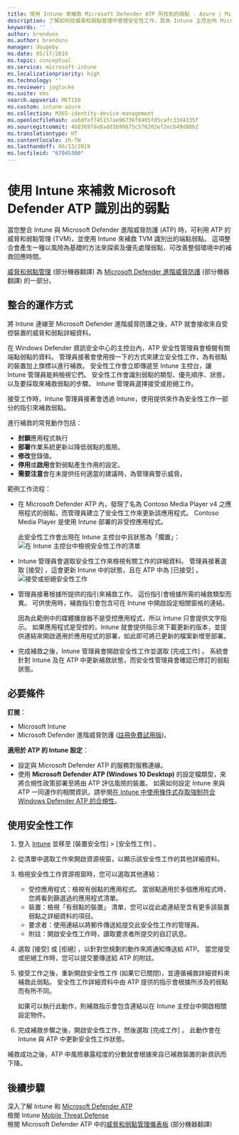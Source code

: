 ```yaml
---
title: 使用 Intune 來補救 Microsoft Defender ATP 所找到的弱點 - Azure | Microsoft Docs
description: 了解如何從威脅和弱點管理中管理安全性工作，其為 Intune 主控台內 Microsoft Defender 進階威脅防護 (ATP) 的一部分。
keywords: ''
author: brenduns
ms.author: brenduns
manager: dougeby
ms.date: 05/17/2019
ms.topic: conceptual
ms.service: microsoft-intune
ms.localizationpriority: high
ms.technology: ''
ms.reviewer: joglocke
ms.suite: ems
search.appverid: MET150
ms.custom: intune-azure
ms.collection: M365-identity-device-management
ms.openlocfilehash: aa6dfef745157ae96736f8405fd5cafc33d4335f
ms.sourcegitcommit: 4b83697de8add3b90675c576202ef2ecb49d80b2
ms.translationtype: HT
ms.contentlocale: zh-TW
ms.lasthandoff: 06/13/2019
ms.locfileid: "67045300"
---
```

# <a name="use-intune-to-remediate-vulnerabilities-identified-by-microsoft-defender-atp"></a>使用 Intune 來補救 Microsoft Defender ATP 識別出的弱點  

當您整合 Intune 與 Microsoft Defender 進階威脅防護 (ATP) 時，可利用 ATP 的威脅和弱點管理 (TVM)，並使用 Intune 來補救 TVM 識別出的端點弱點。 這項整合會產生一種以風險為基礎的方法來探索及優先處理弱點，可改善整個環境中的補救回應時間。  

[威脅和弱點管理](https://docs.microsoft.com/windows/security/threat-protection/windows-defender-atp/next-gen-threat-and-vuln-mgt) \(部分機器翻譯\) 為 [Microsoft Defender 進階威脅防護](https://docs.microsoft.com/windows/security/threat-protection/windows-defender-atp/windows-defender-advanced-threat-protection) \(部分機器翻譯\) 的一部分。  

## <a name="how-integration-works"></a>整合的運作方式  

將 Intune 連線至 Microsoft Defender 進階威脅防護之後，ATP 就會接收來自受控裝置的威脅和弱點詳細資料。  

在 Windows Defender 資訊安全中心的主控台內，ATP 安全性管理員會檢閱有關端點弱點的資料。 管理員接著會使用按一下的方式來建立安全性工作，為有弱點的裝置加上旗標以進行補救。 安全性工作會立即傳遞至 Intune 主控台，讓 Intune 管理員能夠檢視它們。 安全性工作會識別弱點的類型、優先順序、狀態，以及要採取來補救弱點的步驟。 Intune 管理員選擇接受或拒絕工作。  

接受工作時，Intune 管理員接著會透過 Intune，使用提供來作為安全性工作一部分的指引來補救弱點。  

進行補救的常見動作包括：  
- **封鎖**應用程式執行  
- **部署**作業系統更新以降低弱點的風險。  
- **修改**登錄值。  
- **停用**或**啟用**會對弱點產生作用的設定。  
- **需要注意**會在未提供任何適當的建議時，為管理員警示威脅。  

範例工作流程：  
- 在 Microsoft Defender ATP 內，發現了名為 Contoso Media Player v4 之應用程式的弱點，而管理員建立了安全性工作來更新該應用程式。 Contoso Media Player 是使用 Intune 部署的非受控應用程式。  

  此安全性工作會出現在 Intune 主控台中且狀態為「擱置」：  
  ![在 Intune 主控台中檢視安全性工作的清單](./media/atp-manage-vulnerabilities/temp-security-tasks.png)
 
- Intune 管理員會選取安全性工作來檢視有關工作的詳細資料。  管理員接著選取 [接受]  ，這會更新 Intune 中的狀態，且在 ATP 中為 [已接受]  。  
  ![接受或拒絕安全性工作](./media/atp-manage-vulnerabilities/temp-accept-task.png) 
 
- 管理員接著根據所提供的指引來補救工作。  這份指引會根據所需的補救類型而異。 可供使用時，補救指引會包含可在 Intune 中開啟設定相關窗格的連結。 

  因為此範例中的媒體播放器不是受控應用程式，所以 Intune 只會提供文字指示。 如果應用程式是受控的，Intune 就會提供指示來下載更新的版本，並提供連結來開啟適用於應用程式的部署，如此即可將已更新的檔案新增至部署。 

- 完成補救之後，Intune 管理員會開啟安全性工作並選取 [完成工作]  。  系統會針對 Intune 及在 ATP 中更新補救狀態，而安全性管理員會確認已修訂的弱點狀態。  

## <a name="prerequisites"></a>必要條件  

**訂閱**：  
- Microsoft Intune  
- Microsoft Defender 進階威脅防護 ([註冊免費試用版](https://www.microsoft.com/WindowsForBusiness/windows-atp?ocid=docs-wdatp-main-abovefoldlink))。  

**適用於 ATP 的 Intune 設定**：  
- 設定與 Microsoft Defender ATP 的服務對服務連線。  
- 使用 **Microsoft Defender ATP (Windows 10 Desktop)** 的設定檔類型，來將合規性政策部署至將由 ATP 評估風險的裝置。
  如需如何設定 Intune 來與 ATP 一同運作的相關資訊，請參閱[在 Intune 中使用條件式存取強制符合 Windows Defender ATP 的合規性](https://docs.microsoft.com/intune/advanced-threat-protection#enable-windows-defender-atp-in-intune)。  

## <a name="work-with-security-tasks"></a>使用安全性工作  

1. 登入 [Intune](https://go.microsoft.com/fwlink/?linkid=2090973) 並移至 [裝置安全性]   > [安全性工作]  。  
2. 從清單中選取工作來開啟資源視窗，以顯示該安全性工作的其他詳細資料。  
3. 檢視安全性工作資源視窗時，您可以選取其他連結：  
   - 受控應用程式：檢視有弱點的應用程式。 當弱點適用於多個應用程式時，您將看到篩選過的應用程式清單。  
   - 裝置：檢視「有弱點的裝置」  清單，您可以從此處連結至含有更多該裝置弱點之詳細資料的項目。  
   - 要求者：使用連結以將郵件傳送給提交此安全性工作的管理員。  
   - 附註：開啟安全性工作時，讀取要求者所提交的自訂訊息。  
4. 選取 [接受]  或 [拒絕]  ，以針對您規劃的動作來將通知傳送給 ATP。 當您接受或拒絕工作時，您可以提交要傳送給 ATP 的附註。  

5. 接受工作之後，重新開啟安全性工作 (如果它已關閉)，並遵循補救詳細資料來補救此弱點。  安全性工作詳細資料中由 ATP 提供的指示會根據所涉及的弱點而有所不同。  

   如果可以執行此動作，則補救指示會包含連結以在 Intune 主控台中開啟相關設定物件。  

6. 完成補救步驟之後，開啟安全性工作，然後選取 [完成工作]  。  此動作會在 Intune 與 ATP 中更新安全性工作狀態。  

補救成功之後，ATP 中風險暴露程度的分數就會根據來自已補救裝置的新資訊而下降。 

## <a name="next-steps"></a>後續步驟
深入了解 Intune 和 [Microsoft Defender ATP](https://docs.microsoft.com/intune/advanced-threat-protection)  
檢閱 Intune [Mobile Threat Defense](https://docs.microsoft.com/intune/mobile-threat-defense)  
檢閱 Microsoft Defender ATP 中的[威脅和弱點管理儀表板](https://docs.microsoft.com/windows/security/threat-protection/windows-defender-atp/tvm-dashboard-insights) \(部分機器翻譯\)
